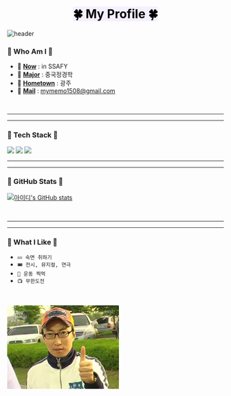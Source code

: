   
  <div align=center>

# <span style='color:#000000; background-color: #f5f0ff'>🍀 My Profile 🍀</span>
</div>

![header](https://capsule-render.vercel.app/api?type=waving&height=300&text=Naaaaame%20&desc=Ga%20Yeon%20Song&color=gradient)


### 🤔 Who Am I 🤔

- 🍉 <u>**Now**</u> : in SSAFY
- 🍏 <u>**Major**</u> : 중국정경학
- 🥦 <u>**Hometown**</u> : 광주 
- 📧 <u>**Mail**</u> : mymemo1508@gmail.com

<br>

<hr/>
<hr/>

### 🔮 Tech Stack 🔮
<img src="https://img.shields.io/badge/Python-3766AB?style=flat-square&logo=Python&logoColor=white"/>
<img src="https://img.shields.io/badge/JavaScript-F7DF1E?style=flat-square&logo=JavaScript&logoColor=white"/>
<img src="https://img.shields.io/badge/CSS-F43059?style=flat-square&logo=CSS Wizardry&logoColor=white"/>

<br>

<hr/>
<hr/>


### 🧩 GitHub Stats 🧩
[![아이디's GitHub stats](https://github-readme-stats.vercel.app/api?username=mymemo1508)](https://github.com/anuraghazra/github-readme-stats)

<br>

<hr/>
<hr/>


### 👻 What I Like 👻
- `💤 숙면 취하기`
- `🎟 전시, 뮤지컬, 연극`
- `🎱 운동 찍먹`
- `📺 무한도전` 
<br> 

  ![이미지](images.jfif)
